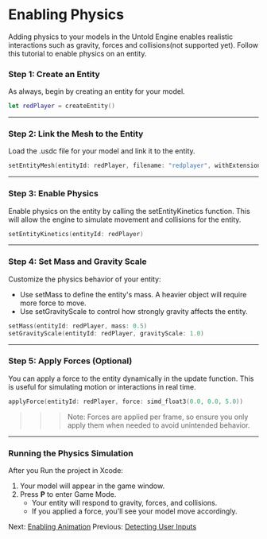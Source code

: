 # Enabling Physics

Adding physics to your models in the Untold Engine enables realistic interactions such as gravity, forces and collisions(not supported yet). Follow this tutorial to enable physics on an entity.

### Step 1: Create an Entity

As always, begin by creating an entity for your model.

```swift
let redPlayer = createEntity()
```
---

### Step 2: Link the Mesh to the Entity

Load the .usdc file for your model and link it to the entity.

```swift
setEntityMesh(entityId: redPlayer, filename: "redplayer", withExtension: "usdc")
```

---

### Step 3: Enable Physics
Enable physics on the entity by calling the setEntityKinetics function. This will allow the engine to simulate movement and collisions for the entity.

```swift
setEntityKinetics(entityId: redPlayer)
```

---

### Step 4: Set Mass and Gravity Scale
Customize the physics behavior of your entity:

- Use setMass to define the entity's mass. A heavier object will require more force to move.
- Use setGravityScale to control how strongly gravity affects the entity.


```swift
setMass(entityId: redPlayer, mass: 0.5)
setGravityScale(entityId: redPlayer, gravityScale: 1.0)
```

---

### Step 5: Apply Forces (Optional)
You can apply a force to the entity dynamically in the update function. This is useful for simulating motion or interactions in real time.

```swift
applyForce(entityId: redPlayer, force: simd_float3(0.0, 0.0, 5.0))
```

>>> Note: Forces are applied per frame, so ensure you only apply them when needed to avoid unintended behavior.

---

### Running the Physics Simulation

After you Run the project in Xcode:

1. Your model will appear in the game window.
2. Press **P** to enter Game Mode.
    - Your entity will respond to gravity, forces, and collisions.
    - If you applied a force, you’ll see your model move accordingly.


Next: [Enabling Animation](animation.md)
Previous: [Detecting User Inputs](DetectingUserInputs.md)
